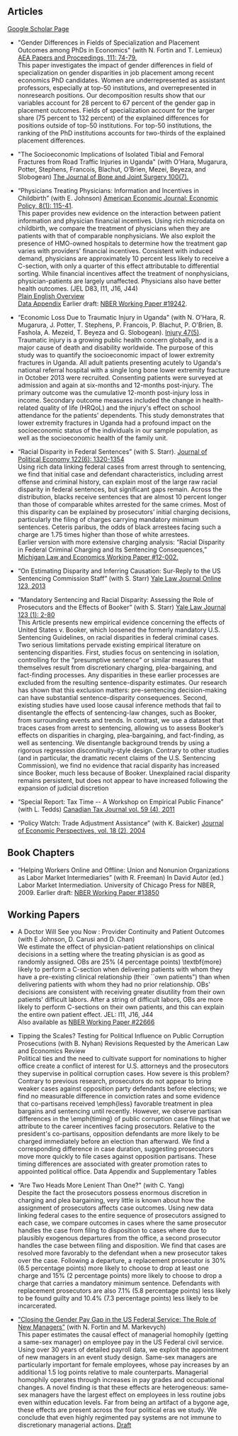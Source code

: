 ## Articles

[Google Scholar Page](https://scholar.google.ca/citations?user=te3HTlYAAAAJ&hl=en)

- "Gender Differences in Fields of Specialization and Placement Outcomes among PhDs in Economics" (with N. Fortin and T. Lemieux) [AEA Papers and Proceedings, 111: 74-79.](https://www.aeaweb.org/articles?id=10.1257/pandp.20211028)\
This paper investigates the impact of gender differences in field of specialization on gender disparities in job placement among recent economics PhD candidates. Women are underrepresented as assistant professors, especially at top-50 institutions, and overrepresented in nonresearch positions. Our decomposition results show that our variables account for 28 percent to 67 percent of the gender gap in placement outcomes. Fields of specialization account for the larger share (75 percent to 132 percent) of the explained differences for positions outside of top-50 institutions. For top-50 institutions, the ranking of the PhD institutions accounts for two-thirds of the explained placement differences.

- "The Socioeconomic Implications of Isolated Tibial and Femoral Fractures from Road Traffic Injuries in Uganda" (with O’Hara, Mugarura, Potter, Stephens, Francois, Blachut,  O’Brien, Mezei, Beyeza, and Slobogean) [The Journal of Bone and Joint Surgery 100(7).](https://journals.lww.com/jbjsjournal/Abstract/2018/04040/The_Socioeconomic_Implications_of_Isolated_Tibial.13.aspx)

- “Physicians Treating Physicians: Information and Incentives in Childbirth” (with E. Johnson)
[American Economic Journal: Economic Policy, 8(1): 115-41](https://www.aeaweb.org/articles?id=10.1257/pol.20140160).\
This paper provides new evidence on the interaction between patient information and physician financial incentives. Using rich microdata on childbirth, we compare the treatment of physicians when they are patients with that of comparable nonphysicians. We also exploit the presence of HMO-owned hospitals to determine how the treatment gap varies with providers' financial incentives. Consistent with induced demand, physicians are approximately 10 percent less likely to receive a C-section, with only a quarter of this effect attributable to differential sorting. While financial incentives affect the treatment of nonphysicians, physician-patients are largely unaffected. Physicians also have better health outcomes. (JEL D83, I11, J16, J44) \
[Plain English Overview](https://www.aeaweb.org/research/why-do-mothers-with-MDs-fewer-csections.php) \
[Data Appendix](https://www.aeaweb.org/aej/pol/app/0801/2014-0160_app.pdf) Earlier draft: [NBER Working Paper #19242](http://www.nber.org/papers/w19242).

- “Economic Loss Due to Traumatic Injury in Uganda" (with N. O'Hara, R. Mugarura, J. Potter, T. Stephens, P. Francois, P. Blachut, P. O'Brien, B. Fashola, A. Mezeid, T. Beyeza and G. Slobogean).
[Injury 47(5)](http://dx.doi.org/10.1016/j.injury.2015.11.047).\
Traumatic injury is a growing public health concern globally, and is a major cause of death and disability worldwide. The purpose of this study was to quantify the socioeconomic impact of lower extremity fractures in Uganda.  All adult patients presenting acutely to Uganda's national referral hospital with a single long bone lower extremity fracture in October 2013 were recruited. Consenting patients were surveyed at admission and again at six-months and 12-months post-injury. The primary outcome was the cumulative 12-month post-injury loss in income. Secondary outcome measures included the change in health-related quality of life (HRQoL) and the injury's effect on school attendance for the patients' dependents. This study demonstrates that lower extremity fractures in Uganda had a profound impact on the socioeconomic status of the individuals in our sample population, as well as the socioeconomic health of the family unit.

- “Racial Disparity in Federal Sentences” (with S. Starr).
[Journal of Political Economy 122(6): 1320-1354](http://www.jstor.org/stable/10.1086/677255) \
Using rich data linking federal cases from arrest through to sentencing, we find that initial case and defendant characteristics, including arrest
offense and criminal history, can explain most of the large raw racial disparity in federal sentences, but significant gaps remain. Across the
distribution, blacks receive sentences that are almost 10 percent longer than those of comparable whites arrested for the same crimes. Most of this disparity can be explained by prosecutors’ initial charging decisions, particularly the filing of charges carrying mandatory minimum sentences. Ceteris paribus, the odds of black arrestees facing such a charge are 1.75 times higher than those of white arrestees. \
Earlier version with more extensive charging analysis: “Racial Disparity in Federal Criminal Charging and Its Sentencing Consequences,”  [Michigan Law and Economics Working Paper #12-002.](http://dx.doi.org/10.2139/ssrn.1985377)

- “On Estimating Disparity and Inferring Causation: Sur-Reply to the US Sentencing Commission Staff” (with S. Starr)
[Yale Law Journal Online 123, 2013](http://www.yalelawjournal.org/forum/on-estimating-disparity-and-inferring-causation)
 
- “Mandatory Sentencing and Racial Disparity: Assessing the Role of Prosecutors and the Effects of Booker” (with S. Starr)
[Yale Law Journal 123 (1): 2-80](http://www.yalelawjournal.org/article/mandatory-sentencing-and-racial-disparity-assessing-the-role-of-prosecutors-and-the-effects-of-booker) \
This Article presents new empirical evidence concerning the effects of United States v. Booker, which loosened the formerly mandatory U.S. Sentencing Guidelines, on racial disparities in federal criminal cases. Two serious limitations pervade existing empirical literature on sentencing disparities. First, studies focus on sentencing in isolation, controlling for the “presumptive sentence” or similar measures that themselves result from discretionary charging, plea-bargaining, and fact-finding processes. Any disparities in these earlier processes are excluded from the resulting sentence-disparity estimates. Our research has shown that this exclusion matters: pre-sentencing decision-making can have substantial sentence-disparity consequences. Second, existing studies have used loose causal inference methods that fail to disentangle the effects of sentencing-law changes, such as Booker, from surrounding events and trends. In contrast, we use a dataset that traces cases from arrest to sentencing, allowing us to assess Booker’s effects on disparities in charging, plea-bargaining, and fact-finding, as well as sentencing. We disentangle background trends by using a rigorous regression discontinuity-style design. Contrary to other studies (and in particular, the dramatic recent claims of the U.S. Sentencing Commission), we find no evidence that racial disparity has increased since Booker, much less because of Booker. Unexplained racial disparity remains persistent, but does not appear to have increased following the expansion of judicial discretion

- “Special Report: Tax Time -- A Workshop on Empirical Public Finance” (with L. Tedds)
[Canadian Tax Journal vol. 59 (4), 2011](https://www.aeaweb.org/articles.php?doi=10.1257/0895330041371196)

- “Policy Watch: Trade Adjustment Assistance” (with K. Baicker)
[Journal of Economic Perspectives, vol. 18 (2), 2004](https://www.aeaweb.org/articles.php?doi=10.1257/0895330041371196)


## Book Chapters
- “Helping Workers Online and Offline: Union and Nonunion Organizations as Labor Market Intermediaries” (with R. Freeman)
In David Autor (ed.) Labor Market Intermediation. University of Chicago Press for NBER, 2009.
Earlier draft: [NBER Working Paper #13850](http://www.nber.org/papers/w13850)

## Working Papers

- A Doctor Will See you Now : Provider Continuity and Patient Outcomes
(with E Johnson, D. Carusi and D. Chan) \
We estimate the effect of physician-patient relationships on clinical decisions in a setting where the treating physician is as good as randomly assigned. OBs are 25% (4 percentage points) \textbf{more} likely to perform a C-section when delivering patients with whom they have a pre-existing clinical relationship (their ``own patients") than when delivering patients with whom they had no prior relationship. OBs' decisions are consistent with receiving greater disutility from their own patients' difficult labors. After a string of difficult labors, OBs are more likely to perform C-sections on their own patients, and this can explain the entire own patient effect. JEL: I11, J16, J44 \
Also available as [NBER Working Paper #22666](http://www.nber.org/papers/w22666) 

- Tipping the Scales? Testing for Political Influence on Public Corruption Prosecutions
(with B. Nyhan)
Revisions Requested by the American Law and Economics Review \
Political ties and the need to cultivate support for nominations to higher office create a conflict of interest for U.S. attorneys and the prosecutors they supervise in political corruption cases. How severe is this problem? Contrary to previous research, prosecutors do not appear to bring weaker cases against opposition party defendants before elections; we find no measurable difference in conviction rates and some evidence that co-partisans received \emph{less} favorable treatment in plea bargains and sentencing until recently. However, we observe partisan differences in the \emph{timing} of public corruption case filings that we attribute to the career incentives facing prosecutors. Relative to the president's co-partisans, opposition defendants are more likely to be charged immediately before an election than afterward. We find a corresponding difference in case duration, suggesting prosecutors move more quickly to file cases against opposition partisans. These timing differences are associated with greater promotion rates to appointed political office.
Data Appendix and Supplementary Tables

- “Are Two Heads More Lenient Than One?"
(with C. Yang) \
Despite the fact the prosecutors possess enormous discretion in charging and plea bargaining, very little is known about how the assignment of prosecutors affects case outcomes. Using new data linking federal cases to the entire sequence of prosecutors assigned to each case, we compare outcomes in cases where the same prosecutor handles the case from filing to disposition to cases where due to plausibly exogenous departures from the office, a second prosecutor handles the case between filing and disposition. We find that cases are resolved more favorably to the defendant when a new prosecutor takes over the case. Following a departure, a replacement prosecutor is 30% (6.5 percentage points) more likely to choose to drop at least one charge and 15% (2 percentage points) more likely to choose to drop a charge that carries a mandatory minimum sentence. Defendants with replacement prosecutors are also 7.1% (5.8 percentage points) less likely to be found guilty and 10.4% (7.3 percentage points) less likely to be incarcerated.

- ["Closing the Gender Pay Gap in the US Federal Service: The Role of New Managers”](https://maritrehavi.github.io/FortinMarkevychRehavi.pdf)
(with N. Fortin and M. Markevych) \
This paper estimates the causal effect of managerial homophily (getting a same-sex manager) on employee pay in the US Federal civil service. Using over 30 years of detailed payroll data, we exploit the appointment of new managers in an event study design. Same-sex managers are particularly important for female employees, whose pay increases by an additional 1.5 log points relative to male counterparts. Managerial homophily operates through increases in pay grades and occupational changes.   A novel finding is that these effects are heterogeneous: same-sex managers have the largest effect on employees in less routine jobs even within education levels.   Far from being an artifact of a bygone age, these effects are present across the four political eras we study.    We conclude that even highly regimented pay systems are not immune to discretionary managerial actions.   [Draft](https://maritrehavi.github.io/FortinMarkevychRehavi.pdf) 
